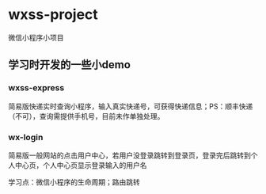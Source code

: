 # wxss-project
微信小程序小项目

## 学习时开发的一些小demo
### wxss-express
简易版快递实时查询小程序，输入真实快递号，可获得快递信息；PS：顺丰快递（不可），查询需提供手机号，目前未作单独处理。
### wx-login
简易版一般网站的点击用户中心，若用户没登录跳转到登录页，登录完后跳转到个人中心页，个人中心页显示登录输入的用户名

学习点：微信小程序的生命周期；路由跳转
